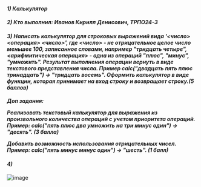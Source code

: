 #### ***1) Калькулятор***
#### ***2) Кто выполнил: Иванов Кирилл Денисович, ТРПО24-3***
#### ***3) Написать калькулятор для строковых выражений вида '<число> <операция> <число>', где <число> - не отрицательное целое число меньшее 100, записанное словами, например "тридцать четыре", <арифмитическая операция> - одна из операций "плюс", "минус", "умножить". Результат выполнения операции вернуть в виде текстового представления числа. Пример calc("двадцать пять плюс тринадцать") -> "тридцать восемь". Оформить калькулятор в виде функции, которая принимает на вход строку и возвращает строку.(5 баллов)***
***Доп задания:***

***Реализовать текстовый калькулятор для выражения из произвольного количества операций с учетом приоритета операций. Пример: calc("пять плюс два умножить на три минус один") -> "десять".  (3 балла)***

***Добавить возможность использования отрицательных чисел. Пример: calc("пять минус минус один") -> "шесть". (1 балл)***

#### ***4)***
![image](https://github.com/user-attachments/assets/34cbdc74-f244-40f5-8925-37a5194f47b5)

